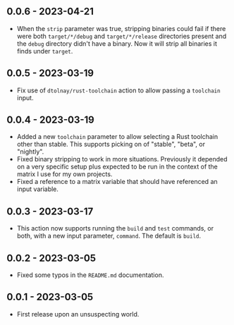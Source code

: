 ## 0.0.6 - 2023-04-21

- When the `strip` parameter was true, stripping binaries could fail if there
  were both `target/*/debug` and `target/*/release` directories present and
  the `debug` directory didn't have a binary. Now it will strip all binaries
  it finds under `target`.

## 0.0.5 - 2023-03-19

- Fix use of `dtolnay/rust-toolchain` action to allow passing a `toolchain`
  input.

## 0.0.4 - 2023-03-19

- Added a new `toolchain` parameter to allow selecting a Rust toolchain other
  than stable. This supports picking on of "stable", "beta", or "nightly".
- Fixed binary stripping to work in more situations. Previously it depended on
  a very specific setup plus expected to be run in the context of the matrix I
  use for my own projects.
- Fixed a reference to a matrix variable that should have referenced an input
  variable.

## 0.0.3 - 2023-03-17

- This action now supports running the `build` and `test` commands, or both,
  with a new input parameter, `command`. The default is `build`.

## 0.0.2 - 2023-03-05

- Fixed some typos in the `README.md` documentation.

## 0.0.1 - 2023-03-05

- First release upon an unsuspecting world.
